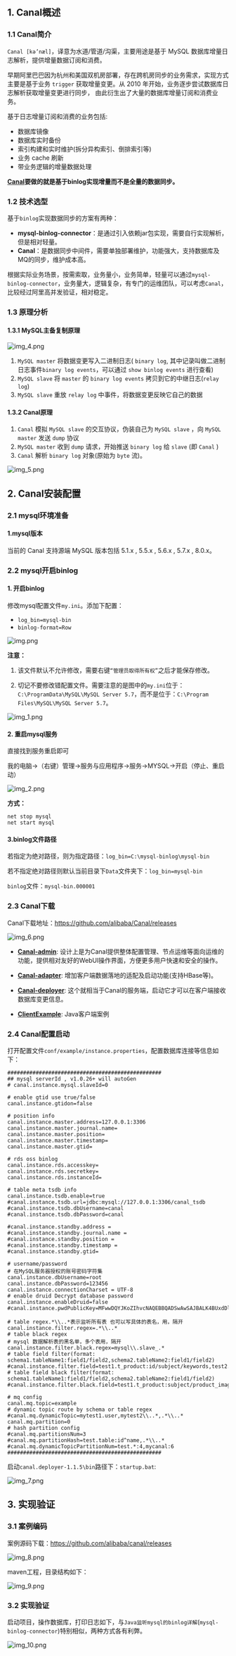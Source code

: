 ## 1. Canal概述

### 1.1 Canal简介

`Canal [kə’næl]`，译意为水道/管道/沟渠，主要用途是基于 MySQL 数据库增量日志解析，提供增量数据订阅和消费。

早期阿里巴巴因为杭州和美国双机房部署，存在跨机房同步的业务需求，实现方式主要是基于业务 `trigger` 获取增量变更。从 2010 年开始，业务逐步尝试数据库日志解析获取增量变更进行同步，
由此衍生出了大量的数据库增量订阅和消费业务。

基于日志增量订阅和消费的业务包括:

* 数据库镜像
* 数据库实时备份
* 索引构建和实时维护(拆分异构索引、倒排索引等)
* 业务 cache 刷新
* 带业务逻辑的增量数据处理

**[Canal](https://github.com/alibaba/Canal)要做的就是基于binlog实现增量而不是全量的数据同步。**

### 1.2 技术选型

基于`binlog`实现数据同步的方案有两种：
* **mysql-binlog-connector**：是通过引入依赖jar包实现，需要自行实现解析，但是相对轻量。
* **Canal**：是数据同步中间件，需要单独部署维护，功能强大，支持数据库及MQ的同步，维护成本高。

根据实际业务场景，按需索取，业务量小，业务简单，轻量可以通过`mysql-binlog-connector`，业务量大，逻辑复杂，有专门的运维团队，可以考虑`Canal`，比较经过阿里高并发验证，相对稳定。

### 1.3 原理分析

#### 1.3.1 MySQL主备复制原理

![img_4.png](img_4.png)

1. `MySQL master` 将数据变更写入二进制日志( `binary log`, 其中记录叫做二进制日志事件`binary log events`，可以通过 `show binlog events` 进行查看)
2. `MySQL slave` 将 `master` 的 `binary log events` 拷贝到它的中继日志(`relay log`)
3. `MySQL slave` 重放 `relay log` 中事件，将数据变更反映它自己的数据

#### 1.3.2 Canal原理

1. `Canal` 模拟 `MySQL slave` 的交互协议，伪装自己为 `MySQL slave` ，向 `MySQL master` 发送 `dump` 协议
2. `MySQL master` 收到 `dump` 请求，开始推送 `binary log` 给 `slave` (即 `Canal` )
3. `Canal` 解析 `binary log` 对象(原始为 `byte` 流)。

![img_5.png](img_5.png)

## 2. Canal安装配置

### 2.1 mysql环境准备

#### 1.mysql版本

当前的 Canal 支持源端 MySQL 版本包括 5.1.x , 5.5.x , 5.6.x , 5.7.x , 8.0.x。

### 2.2 mysql开启binlog


#### 1. 开启binlog

修改mysql配置文件`my.ini`。添加下配置：

* `log_bin=mysql-bin`
* `binlog-format=Row`

![img.png](img.png)

**注意：**

1. 该文件默认不允许修改，需要右键`“管理员取得所有权”`之后才能保存修改。

2. 切记不要修改错配置文件。需要注意的是图中的`my.ini`位于：`C:\ProgramData\MySQL\MySQL Server 5.7`，而不是位于：`C:\Program Files\MySQL\MySQL Server 5.7`。

![img_1.png](img_1.png)

#### 2. 重启mysql服务

直接找到服务重启即可

我的电脑->（右键）管理->服务与应用程序->服务->MYSQL->开启（停止、重启动）

![img_2.png](img_2.png)

**方式：**

```shell
net stop mysql
net start mysql
```


#### 3.binlog文件路径

若指定为绝对路径，则为指定路径：`log_bin=C:\mysql-binlog\mysql-bin`

若不指定绝对路径则默认当前目录下`Data`文件夹下：`log_bin=mysql-bin`

`binlog`文件：`mysql-bin.000001`

### 2.3 Canal下载

Canal下载地址：https://github.com/alibaba/Canal/releases

![img_6.png](img_6.png)

* **[Canal-admin](https://github.com/alibaba/Canal/wiki/Canal-Admin-Guide)**: 设计上是为Canal提供整体配置管理、节点运维等面向运维的功能，提供相对友好的WebUI操作界面，方便更多用户快速和安全的操作。

* **[Canal-adapter](https://github.com/alibaba/Canal/wiki/ClientAdapter)**: 增加客户端数据落地的适配及启动功能(支持HBase等)。

* **[Canal-deployer](https://github.com/alibaba/Canal/wiki/QuickStart)**: 这个就相当于Canal的服务端，启动它才可以在客户端接收数据库变更信息。

* **[ClientExample](https://github.com/alibaba/Canal/wiki/ClientExample)**: Java客户端案例

### 2.4 Canal配置启动

打开配置文件`conf/example/instance.properties`，配置数据库连接等信息如下：

```text
#################################################
## mysql serverId , v1.0.26+ will autoGen
# canal.instance.mysql.slaveId=0

# enable gtid use true/false
canal.instance.gtidon=false

# position info
canal.instance.master.address=127.0.0.1:3306
canal.instance.master.journal.name=
canal.instance.master.position=
canal.instance.master.timestamp=
canal.instance.master.gtid=

# rds oss binlog
canal.instance.rds.accesskey=
canal.instance.rds.secretkey=
canal.instance.rds.instanceId=

# table meta tsdb info
canal.instance.tsdb.enable=true
#canal.instance.tsdb.url=jdbc:mysql://127.0.0.1:3306/canal_tsdb
#canal.instance.tsdb.dbUsername=canal
#canal.instance.tsdb.dbPassword=canal

#canal.instance.standby.address =
#canal.instance.standby.journal.name =
#canal.instance.standby.position =
#canal.instance.standby.timestamp =
#canal.instance.standby.gtid=

# username/password
# 在MySQL服务器授权的账号密码字符集
canal.instance.dbUsername=root
canal.instance.dbPassword=123456
canal.instance.connectionCharset = UTF-8
# enable druid Decrypt database password
canal.instance.enableDruid=false
#canal.instance.pwdPublicKey=MFwwDQYJKoZIhvcNAQEBBQADSwAwSAJBALK4BUxdDltRRE5/zXpVEVPUgunvscYFtEip3pmLlhrWpacX7y7GCMo2/JM6LeHmiiNdH1FWgGCpUfircSwlWKUCAwEAAQ==

# table regex.*\\..*表示监听所有表 也可以写具体的表名，用，隔开
canal.instance.filter.regex=.*\\..*
# table black regex
# mysql 数据解析表的黑名单，多个表用，隔开
canal.instance.filter.black.regex=mysql\\.slave_.*
# table field filter(format: schema1.tableName1:field1/field2,schema2.tableName2:field1/field2)
#canal.instance.filter.field=test1.t_product:id/subject/keywords,test2.t_company:id/name/contact/ch
# table field black filter(format: schema1.tableName1:field1/field2,schema2.tableName2:field1/field2)
#canal.instance.filter.black.field=test1.t_product:subject/product_image,test2.t_company:id/name/contact/ch

# mq config
canal.mq.topic=example
# dynamic topic route by schema or table regex
#canal.mq.dynamicTopic=mytest1.user,mytest2\\..*,.*\\..*
canal.mq.partition=0
# hash partition config
#canal.mq.partitionsNum=3
#canal.mq.partitionHash=test.table:id^name,.*\\..*
#canal.mq.dynamicTopicPartitionNum=test.*:4,mycanal:6
#################################################
```

启动`canal.deployer-1.1.5\bin`路径下：`startup.bat`:

![img_7.png](img_7.png)

## 3. 实现验证

### 3.1 案例编码

案例源码下载：https://github.com/alibaba/canal/releases

![img_8.png](img_8.png)

maven工程，目录结构如下：

![img_9.png](img_9.png)

### 3.2 实现验证

启动项目，操作数据库，打印日志如下，与`Java监听mysql的binlog详解`(`mysql-binlog-connector`)特别相似，两种方式各有利弊。

![img_10.png](img_10.png)